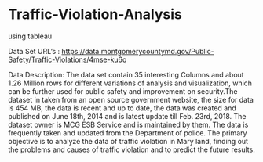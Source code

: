 # Traffic-Violation-Analysis
using tableau

Data Set URL’s :
https://data.montgomerycountymd.gov/Public-Safety/Traffic-Violations/4mse-ku6q

Data Description: The data set contain 35 interesting Columns and about 1.26 Million rows for different variations of analysis and visualization, which can be further used for public safety and improvement on security.The dataset in taken from an open source government website, the size for data is 454 MB, the data is recent and up to date, the data was created and published on June 18th, 2014 and is latest update till Feb. 23rd, 2018. The dataset owner is MCG ESB Service and is maintained by them. The data is frequently taken and updated from the Department of police. The primary objective is to analyze the data of traffic violation in Mary land, finding out the problems and causes of traffic violation and to predict the future results.

